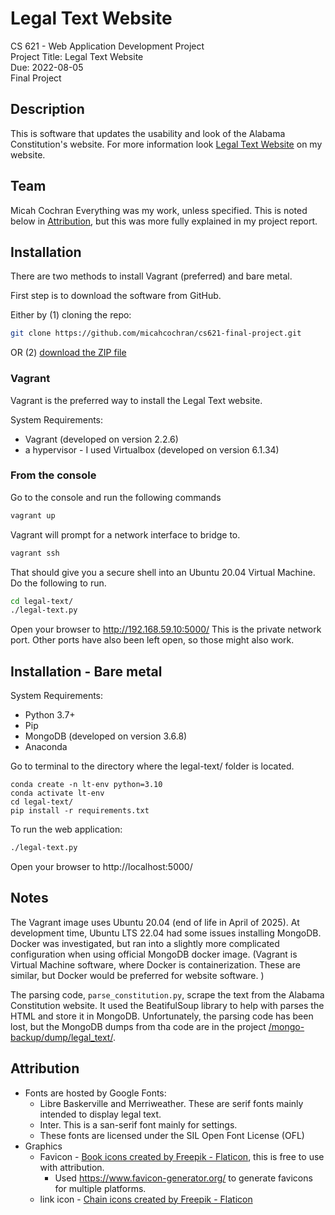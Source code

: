 # Legal Text Website

CS 621 - Web Application Development Project<br>
Project Title: Legal Text Website <br>
Due: 2022-08-05<br>
Final Project<br>

## Description
This is software that updates the usability and look of the Alabama Constitution's website.  For more information look [Legal Text Website](https://www.micahcochran.net/projects/legal-text/) on my website.

## Team
Micah Cochran
Everything was my work, unless specified.  This is noted below in [Attribution](#attribution), but this was more fully explained in my project report.

## Installation
There are two methods to install Vagrant (preferred) and bare metal.

First step is to download the software from GitHub.

Either by (1) cloning the repo:
```bash
git clone https://github.com/micahcochran/cs621-final-project.git
```
OR (2) [download the ZIP file](https://github.com/micahcochran/cs621-final-project/archive/refs/heads/main.zip)

### Vagrant
Vagrant is the preferred way to install the Legal Text website.

System Requirements: 
* Vagrant (developed on version 2.2.6)
* a hypervisor - I used Virtualbox  (developed on version 6.1.34)


### From the console
Go to the console and run the following commands
```bash
vagrant up
```

Vagrant will prompt for a network interface to bridge to.

```bash
vagrant ssh
```

That should give you a secure shell into an Ubuntu 20.04 Virtual Machine. Do the following to run.

```bash
cd legal-text/
./legal-text.py
```

Open your browser to http://192.168.59.10:5000/  This is the private network
port.  Other ports have also been left open, so those might also work.

## Installation - Bare metal

System Requirements:
* Python 3.7+
* Pip
* MongoDB (developed on version 3.6.8)
* Anaconda

Go to terminal to the directory where the legal-text/ folder is located.

```base
conda create -n lt-env python=3.10
conda activate lt-env
cd legal-text/
pip install -r requirements.txt
```

To run the web application:
```bash
./legal-text.py
```

Open your browser to http://localhost:5000/


## Notes
The Vagrant image uses Ubuntu 20.04 (end of life in April of 2025).  At development time, Ubuntu LTS 22.04 had some issues installing MongoDB. Docker was investigated, but ran into a slightly more complicated configuration when using official MongoDB docker image.  (Vagrant is Virtual Machine software, where Docker is containerization.  These are similar, but Docker would be preferred for website software. )

The parsing code, `parse_constitution.py`, scrape the text from the Alabama Constitution website.  It used the BeatifulSoup library to help with parses the HTML and store it in MongoDB.  Unfortunately, the parsing code has been lost, but the MongoDB dumps from tha code are in the project [/mongo-backup/dump/legal_text/](/mongo-backup/dump/legal_text/).

## Attribution
* Fonts are hosted by Google Fonts: 
   * Libre Baskerville and Merriweather. These are serif fonts mainly intended to display legal text.
   * Inter.  This is a san-serif font mainly for settings.
   * These fonts are licensed under the SIL Open Font License (OFL)
* Graphics
   * Favicon - [Book icons created by Freepik - Flaticon](https://www.flaticon.com/free-icon/open-book_167755), this is free to use with attribution.
      * Used https://www.favicon-generator.org/ to generate favicons for multiple platforms.
   * link icon - [Chain icons created by Freepik - Flaticon](https://www.flaticon.com/premium-icon/link_530742)
